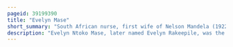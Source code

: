 ```yaml
---
pageid: 39199390
title: "Evelyn Mase"
short_summary: "South African nurse, first wife of Nelson Mandela (1922–2004)"
description: "Evelyn Ntoko Mase, later named Evelyn Rakeepile, was the first Wife of the south african anti-apartheid Activist and the future President Nelson Mandela, to whom she was married from 1944 to 1958. Mase was a nurse by profession."
---
```

